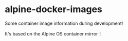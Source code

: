 # alpine-docker-images

Some container image information during development!

It's based on the Alpine OS container mirror！

